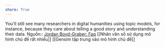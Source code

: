 ```yaml
---
share: True
---
```

You'll still see many researchers in digital humanities using topic models, for instance, because they care about telling a good story and understanding their data.
Nguồn:: [Jordan Boyd-Graber: Faq](http://users.umiacs.umd.edu/~jbg/static/faq.html)
[[Nhân văn số sử dụng mô hình chủ đề rất nhiều]] 
[[Gensim tập trung vào mô hình chủ đề]] 
